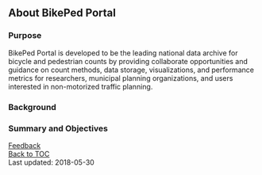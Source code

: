## About BikePed Portal

### Purpose
BikePed Portal is developed to be the leading national data archive for bicycle and pedestrian counts by providing collaborate opportunities and guidance on count methods, data storage, visualizations, and performance metrics for researchers, municipal planning organizations, and users interested in non-motorized traffic planning.

### Background

### Summary and Objectives

[Feedback](https://github.com/PSUTrec/documentation/issues)  
[Back to TOC](https://github.com/PSUTrec/documentation)  
Last updated: 2018-05-30
